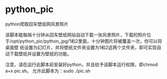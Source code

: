 # python_pic
python爬取回车壁纸网风景照片

该脚本能每隔十分钟从回车壁纸网站自动下载一张风景照片，下载的照片位于/opt/python_pic/python_jpg/1和2里面，十分钟图片将被覆盖一次，你可以将桌面壁
纸设置为幻灯片，并将壁纸文件夹设置为1和2这两个文件夹，即可实现自动下载壁纸并设置为壁纸的功能。

注意，请在运行此脚本前安装好python，并且给予该脚本运行权限，即chmod a+x pic.sh。
允许此脚本为：sudo ./pic.sh
